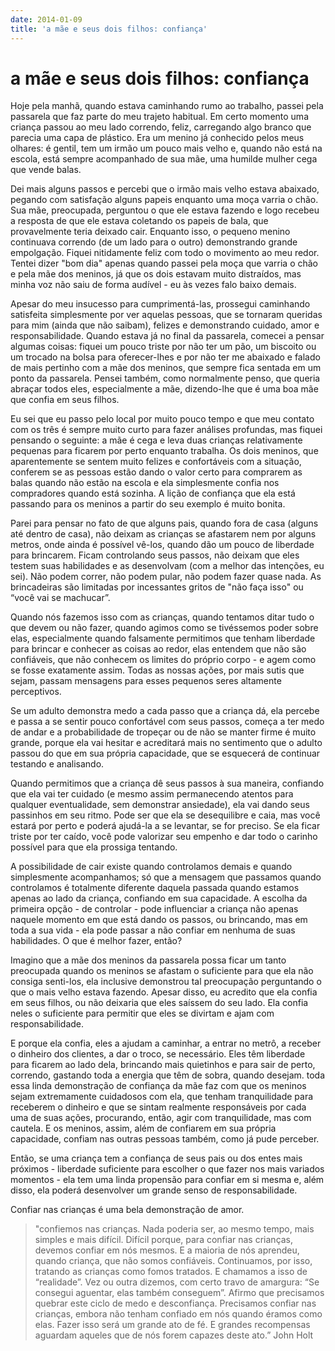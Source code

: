```yaml
---
date: 2014-01-09
title: 'a mãe e seus dois filhos: confiança'
---
```


# a mãe e seus dois filhos: confiança

Hoje  pela manhã, quando estava caminhando rumo ao trabalho, passei pela passarela que faz parte do meu trajeto habitual. Em certo momento uma criança passou ao meu lado correndo, feliz, carregando algo branco que parecia uma capa de plástico. Era um menino já conhecido pelos meus olhares: é gentil, tem um irmão um pouco mais velho e, quando não está na escola, está sempre acompanhado de sua mãe, uma humilde mulher cega que vende balas.

Dei mais alguns passos e percebi que o irmão mais velho estava abaixado, pegando com satisfação alguns papeis enquanto uma moça varria o chão. Sua mãe, preocupada, perguntou o que ele estava fazendo e logo recebeu a resposta de que ele estava coletando os papeis de bala, que provavelmente teria deixado cair. Enquanto isso, o pequeno menino continuava correndo (de um lado para o outro) demonstrando grande empolgação. Fiquei nitidamente feliz com todo o movimento ao meu redor. Tentei dizer "bom dia" apenas quando passei pela moça que varria o chão e pela mãe dos meninos, já que os dois estavam muito distraídos, mas minha voz não saiu de forma audível - eu às vezes falo baixo demais.

Apesar do meu insucesso para cumprimentá-las, prossegui caminhando satisfeita simplesmente por ver aquelas pessoas, que se tornaram queridas para mim (ainda que não saibam), felizes e demonstrando cuidado, amor e responsabilidade. Quando estava já no final da passarela, comecei a pensar algumas coisas: fiquei um pouco triste por não ter um pão, um biscoito ou um trocado na bolsa para oferecer-lhes e por não ter me abaixado e falado de mais pertinho com a mãe dos meninos, que sempre fica sentada em um ponto da passarela. Pensei também, como normalmente penso, que queria abraçar todos eles, especialmente a mãe, dizendo-lhe que é uma boa mãe que confia em seus filhos.

Eu sei que eu passo pelo local por muito pouco tempo e que meu contato com os três é sempre muito curto para fazer análises profundas, mas fiquei pensando o seguinte: a mãe é cega e leva duas crianças relativamente pequenas para ficarem por perto enquanto trabalha. Os dois meninos, que aparentemente se sentem muito felizes e confortáveis com a situação, conferem se as pessoas estão dando o valor certo para comprarem as balas quando não estão na escola e ela simplesmente confia nos compradores quando está sozinha. A lição de confiança que ela está passando para os meninos a partir do seu exemplo é muito bonita.

Parei para pensar no fato de que alguns pais, quando fora de casa (alguns até dentro de casa), não deixam as crianças se afastarem nem por alguns metros, onde ainda é possível vê-los, quando dão um pouco de liberdade para brincarem. Ficam controlando seus passos, não deixam que eles testem suas habilidades e as desenvolvam (com a melhor das intenções, eu sei). Não podem correr, não podem pular, não podem fazer quase nada. As brincadeiras são limitadas por incessantes gritos de "não faça isso" ou “você vai se machucar”.

Quando nós fazemos isso com as crianças, quando tentamos ditar tudo o que devem ou não fazer, quando agimos como se tivéssemos poder sobre elas, especialmente quando falsamente permitimos que tenham liberdade para brincar e conhecer as coisas ao redor, elas entendem que não são confiáveis, que não conhecem os limites do próprio corpo - e agem como se fosse exatamente assim. Todas as nossas ações, por mais sutis que sejam, passam mensagens para esses pequenos seres altamente perceptivos.

Se um adulto demonstra medo a cada passo que a criança dá, ela percebe e passa a se sentir pouco confortável com seus passos, começa a ter medo de andar e a probabilidade de tropeçar ou de não se manter firme é muito grande, porque ela vai hesitar e acreditará mais no sentimento que o adulto passou do que em sua própria capacidade, que se esquecerá de continuar testando e analisando.

Quando permitimos que a criança dê seus passos à sua maneira, confiando que ela vai ter cuidado (e mesmo assim permanecendo atentos para qualquer eventualidade, sem demonstrar ansiedade), ela vai dando seus passinhos em seu ritmo. Pode ser que ela se desequilibre e caia, mas você estará por perto e poderá ajudá-la a se levantar, se for preciso. Se ela ficar triste por ter caído, você pode valorizar seu empenho e dar todo o carinho possível para que ela prossiga tentando.

A possibilidade de cair existe quando controlamos demais e quando simplesmente acompanhamos; só que a mensagem que passamos quando controlamos é totalmente diferente daquela passada quando estamos apenas ao lado da criança, confiando em sua capacidade. A escolha da primeira opção - de controlar - pode influenciar a criança não apenas naquele momento em que está dando os passos, ou brincando, mas em toda a sua vida - ela pode passar a não confiar em nenhuma de suas habilidades. O que é melhor fazer, então?

Imagino que a mãe dos meninos da passarela possa ficar um tanto preocupada quando os meninos se afastam o suficiente para que ela não consiga senti-los, ela inclusive demonstrou tal preocupação perguntando o que o mais velho estava fazendo. Apesar disso, eu acredito que ela confia em seus filhos, ou não deixaria que eles saíssem do seu lado. Ela confia neles o suficiente para permitir que eles se divirtam e ajam com responsabilidade. 

E porque ela confia, eles a ajudam a caminhar, a entrar no metrô, a receber o dinheiro dos clientes, a dar o troco, se necessário. Eles têm liberdade para ficarem ao lado dela, brincando mais quietinhos e para sair de perto, correndo, gastando toda a energia que têm de sobra, quando desejam. toda essa linda demonstração de confiança da mãe faz com que os meninos sejam extremamente cuidadosos com ela, que tenham tranquilidade para receberem o dinheiro e que se sintam realmente responsáveis por cada uma de suas ações, procurando, então, agir com tranquilidade, mas com cautela. E os meninos, assim, além de confiarem em sua própria capacidade, confiam nas outras pessoas também, como já pude perceber. 

Então, se uma criança tem a confiança de seus pais ou dos entes mais próximos - liberdade suficiente para escolher o que fazer nos mais variados momentos - ela tem uma linda propensão para confiar em si mesma e, além disso, ela poderá desenvolver um grande senso de responsabilidade.

Confiar nas crianças é uma bela demonstração de amor.

>"confiemos nas crianças. Nada poderia ser, ao mesmo tempo, mais simples e mais difícil. Difícil porque, para confiar nas crianças, devemos confiar em nós mesmos. E a maioria de nós aprendeu, quando criança, que não somos confiáveis. Continuamos, por isso, tratando as crianças como fomos tratados. E chamamos a isso de “realidade”. Vez ou outra dizemos, com certo travo de amargura: “Se consegui aguentar, elas também conseguem”. Afirmo que precisamos quebrar este ciclo de medo e desconfiança. Precisamos confiar nas crianças, embora não tenham confiado em nós quando éramos como elas. Fazer isso será um grande ato de fé. E grandes recompensas aguardam aqueles que de nós forem capazes deste ato.” John Holt
